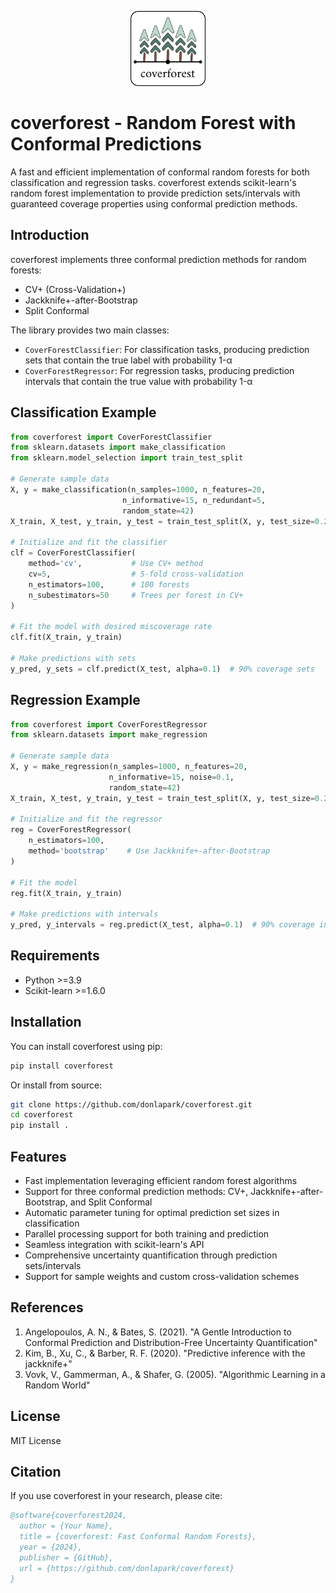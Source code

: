 <p align="center">
  <img width="120" src="https://github.com/donlapark/coverforest/raw/main/doc/images/coverforest_96.png">
</p>

coverforest - Random Forest with Conformal Predictions
============================================================

A fast and efficient implementation of conformal random forests for both classification and regression tasks. coverforest extends scikit-learn's random forest implementation to provide prediction sets/intervals with guaranteed coverage properties using conformal prediction methods.

## Introduction

coverforest implements three conformal prediction methods for random forests:
- CV+ (Cross-Validation+)
- Jackknife+-after-Bootstrap
- Split Conformal

The library provides two main classes:
- `CoverForestClassifier`: For classification tasks, producing prediction sets that contain the true label with probability 1-α
- `CoverForestRegressor`: For regression tasks, producing prediction intervals that contain the true value with probability 1-α

## Classification Example

```python
from coverforest import CoverForestClassifier
from sklearn.datasets import make_classification
from sklearn.model_selection import train_test_split

# Generate sample data
X, y = make_classification(n_samples=1000, n_features=20,
                         n_informative=15, n_redundant=5,
                         random_state=42)
X_train, X_test, y_train, y_test = train_test_split(X, y, test_size=0.2)

# Initialize and fit the classifier
clf = CoverForestClassifier(
    method='cv',           # Use CV+ method
    cv=5,                  # 5-fold cross-validation
    n_estimators=100,      # 100 forests
    n_subestimators=50     # Trees per forest in CV+
)

# Fit the model with desired miscoverage rate
clf.fit(X_train, y_train)

# Make predictions with sets
y_pred, y_sets = clf.predict(X_test, alpha=0.1)  # 90% coverage sets
```

## Regression Example

```python
from coverforest import CoverForestRegressor
from sklearn.datasets import make_regression

# Generate sample data
X, y = make_regression(n_samples=1000, n_features=20,
                      n_informative=15, noise=0.1,
                      random_state=42)
X_train, X_test, y_train, y_test = train_test_split(X, y, test_size=0.2)

# Initialize and fit the regressor
reg = CoverForestRegressor(
    n_estimators=100,
    method='bootstrap'    # Use Jackknife+-after-Bootstrap
)

# Fit the model
reg.fit(X_train, y_train)

# Make predictions with intervals
y_pred, y_intervals = reg.predict(X_test, alpha=0.1)  # 90% coverage intervals
```

## Requirements

- Python >=3.9
- Scikit-learn >=1.6.0

## Installation

You can install coverforest using pip:

```bash
pip install coverforest
```

Or install from source:

```bash
git clone https://github.com/donlapark/coverforest.git
cd coverforest
pip install .
```

## Features

- Fast implementation leveraging efficient random forest algorithms
- Support for three conformal prediction methods: CV+, Jackknife+-after-Bootstrap, and Split Conformal
- Automatic parameter tuning for optimal prediction set sizes in classification
- Parallel processing support for both training and prediction
- Seamless integration with scikit-learn's API
- Comprehensive uncertainty quantification through prediction sets/intervals
- Support for sample weights and custom cross-validation schemes

## References

1. Angelopoulos, A. N., & Bates, S. (2021). "A Gentle Introduction to Conformal Prediction and Distribution-Free Uncertainty Quantification"
2. Kim, B., Xu, C., & Barber, R. F. (2020). "Predictive inference with the jackknife+"
3. Vovk, V., Gammerman, A., & Shafer, G. (2005). "Algorithmic Learning in a Random World"

## License

MIT License

## Citation

If you use coverforest in your research, please cite:

```bibtex
@software{coverforest2024,
  author = {Your Name},
  title = {coverforest: Fast Conformal Random Forests},
  year = {2024},
  publisher = {GitHub},
  url = {https://github.com/donlapark/coverforest}
}
```
